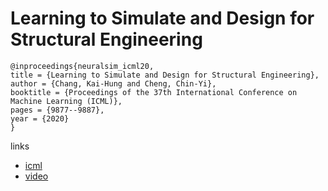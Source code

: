 # Learning to Simulate and Design for Structural Engineering

```
@inproceedings{neuralsim_icml20,
title = {Learning to Simulate and Design for Structural Engineering},
author = {Chang, Kai-Hung and Cheng, Chin-Yi},
booktitle = {Proceedings of the 37th International Conference on Machine Learning (ICML)},
pages = {9877--9887},
year = {2020}
}
```

links
- [icml](https://proceedings.icml.cc/book/4159.pdf)
- [video](https://slideslive.com/38928415)
